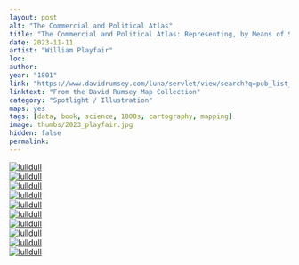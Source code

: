 ```yaml
---
layout: post
alt: "The Commercial and Political Atlas"
title: "The Commercial and Political Atlas: Representing, by Means of Stained Copper-plate Charts, the Progress of the Commerce, Revenues, Expenditure and Debts of England During the Whole of the Eighteenth Century"
date: 2023-11-11
artist: "William Playfair"
loc: 
author: 
year: "1801"
link: "https://www.davidrumsey.com/luna/servlet/view/search?q=pub_list_no=%2215749.000%22&os=0"
linktext: "From the David Rumsey Map Collection"
category: "Spotlight / Illustration"
maps: yes
tags: [data, book, science, 1800s, cartography, mapping]
image: thumbs/2023_playfair.jpg
hidden: false
permalink:
---
```





<div class="post_image">
	<a href="{{ site.baseurl }}/images/posts/2023_playfair/001.jpg" target="_blank">
	<img src="{{ site.baseurl }}/images/posts/2023_playfair/001.jpg" alt="lulldull"></a>
</div>

<div class="post_image">
	<a href="{{ site.baseurl }}/images/posts/2023_playfair/002.jpg" target="_blank">
	<img src="{{ site.baseurl }}/images/posts/2023_playfair/002.jpg" alt="lulldull"></a>
</div>

<div class="post_image">
	<a href="{{ site.baseurl }}/images/posts/2023_playfair/003.jpg" target="_blank">
	<img src="{{ site.baseurl }}/images/posts/2023_playfair/003.jpg" alt="lulldull"></a>
</div>

<div class="post_image">
	<a href="{{ site.baseurl }}/images/posts/2023_playfair/004.jpg" target="_blank">
	<img src="{{ site.baseurl }}/images/posts/2023_playfair/004.jpg" alt="lulldull"></a>
</div>

<div class="post_image">
	<a href="{{ site.baseurl }}/images/posts/2023_playfair/005.jpg" target="_blank">
	<img src="{{ site.baseurl }}/images/posts/2023_playfair/005.jpg" alt="lulldull"></a>
</div>

<div class="post_image">
	<a href="{{ site.baseurl }}/images/posts/2023_playfair/006.jpg" target="_blank">
	<img src="{{ site.baseurl }}/images/posts/2023_playfair/006.jpg" alt="lulldull"></a>
</div>

<div class="post_image">
	<a href="{{ site.baseurl }}/images/posts/2023_playfair/007.jpg" target="_blank">
	<img src="{{ site.baseurl }}/images/posts/2023_playfair/007.jpg" alt="lulldull"></a>
</div>

<div class="post_image">
	<a href="{{ site.baseurl }}/images/posts/2023_playfair/008.jpg" target="_blank">
	<img src="{{ site.baseurl }}/images/posts/2023_playfair/008.jpg" alt="lulldull"></a>
</div>

<div class="post_image">
	<a href="{{ site.baseurl }}/images/posts/2023_playfair/009.jpg" target="_blank">
	<img src="{{ site.baseurl }}/images/posts/2023_playfair/009.jpg" alt="lulldull"></a>
</div>

<div class="post_image">
	<a href="{{ site.baseurl }}/images/posts/2023_playfair/010.jpg" target="_blank">
	<img src="{{ site.baseurl }}/images/posts/2023_playfair/010.jpg" alt="lulldull"></a>
</div>

